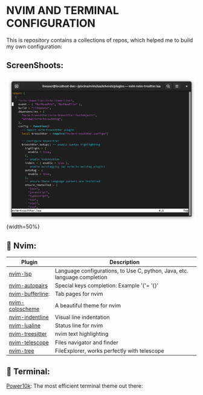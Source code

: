 # NVIM AND TERMINAL CONFIGURATION

This is repository contains a collections of repos, which helped me to build my own configuration:


## ScreenShoots:
![App Screenshot](srcs/nvim0.png){width=50%}

## 🔗 Nvim:

| Plugin             | Description                                                      |
| -----------------  | ------------------------------------------------------------------ |
| [nvim-lsp](https://github.com/neovim/nvim-lspconfig)|Language configurations, to Use C, python, Java, etc. language completion|
| [nvim-autopairs](https://github.com/windwp/nvim-autopairs) |Special keys completion: Example '{'= '{}'|
| [nvim-bufferline](https://github.com/akinsho/bufferline.nvim): |Tab pages for nvim|
| [nvim-coloscheme](https://github.com/catppuccin/nvim)|A beautiful theme for nvim|
| [nvim-indentline](https://github.com/lukas-reineke/indent-blankline.nvim?tab=readme-ov-file) |Visual line indentation|
| [nvim-lualine](https://github.com/nvim-lualine/lualine.nvim) | Status line for nvim    
| [nvim-treesitter](https://github.com/nvim-treesitter/nvim-treesitter) | nvim text highlighting
| [nvim-telescope](https://github.com/nvim-telescope/telescope.nvim) | Files navigator and finder
| [nvim-tree](https://github.com/nvim-tree/nvim-tree.lua) | FileExplorer, works perfectly with telescope

## 🔗 Terminal:

[Power10k](https://github.com/romkatv/powerlevel10k): The most efficient terminal theme out there: 
